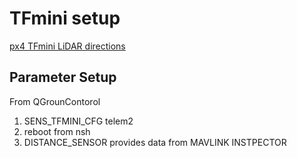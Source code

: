 # TFmini setup

[px4 TFmini LiDAR directions](https://docs.px4.io/main/en/sensor/tfmini.html)


## Parameter Setup 
From QGrounContorol
1. SENS_TFMINI_CFG telem2
2. reboot from nsh
3. DISTANCE_SENSOR provides data from MAVLINK INSTPECTOR

